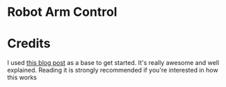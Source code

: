 # Robot Arm Control

# Credits
I used [this blog post](https://auth0.com/blog/using-python-flask-and-angular-to-build-modern-apps-part-1/) as a base to get started. It's really awesome and well explained. Reading it is strongly recommended if you're interested in how this works